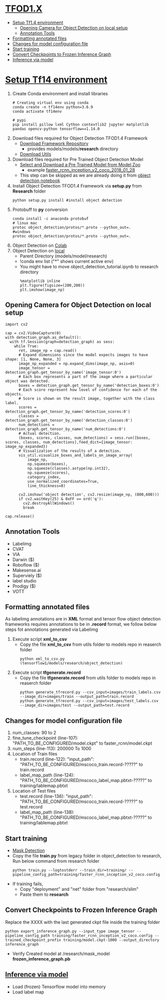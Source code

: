 # [TFOD1.X](https://github.com/tensorflow/models/tree/v1.13.0/research/object_detection)
- [Setup Tf1.4 environment](#setup-tf14-environment)
    - [Opening Camera for Object Detection on local setup](#opening-camera-for-object-detection-on-local-setup)
    - [Annotation Tools](#annotation-tools)
- [Formatting annotated files](#formatting-annotated-files)
- [Changes for model configuration file](#changes-for-model-configuration-file)
- [Start training](#start-training)
- [Convert Checkpoints to Frozen Inference Graph](#convert-checkpoints-to-frozen-inference-graph)
- [Inference via model](#inference-via-model)

# [Setup Tf14 environment](https://pastebin.com/YDgbqzTx)
1. Create Conda environment and install libraries
    ```
    # Creating virtual env using conda
    conda create -n tf14env python=3.6.9
    conda activate tf14env

    # pypi 
    pip install pillow lxml Cython contextlib2 jupyter matplotlib pandas opencv-python tensorflow==1.14.0
    ```
2. Download files required for Object Detection TFOD1.4 Framework
   - [Download Framework Repository](https://github.com/tensorflow/models/tree/v1.13.0)
     - provides models/models/**research** directory
   - [Download Utils](https://drive.google.com/file/d/12F5oGAuQg7qBM_267TCMt_rlorV-M7gf/view)
3. Download files required for Pre Trained Object Detection Model
   - [Select and Download a Pre Trained Model from Model Zoo](https://github.com/tensorflow/models/blob/master/research/object_detection/g3doc/tf1_detection_zoo.md)
     - example [faster_rcnn_inception_v2_coco_2018_01_28](http://download.tensorflow.org/models/object_detection/faster_rcnn_inception_v2_coco_2018_01_28.tar.gz)
   - This step can be skipped as we are already doing it from [object detection notebook](https://colab.research.google.com/drive/1niUuMhB4QRteHxaCDVdzv1Ta6ERGjXhF?usp=sharing)
4. Install Object Detection TFOD1.4 Framework via **setup.py** from **Research** folder
    ```
    python setup.py install #install object detection
    ```
5. Protobuff to **py** conversion
    ```
    conda install -c anaconda protobuf
    # linux mac
    protoc object_detection/protos/*.proto --python_out=.
    #windows
    protoc object_detection/protos/*.proto --python_out=.
    ```
6. Object Detection on [Colab](https://colab.research.google.com/drive/1niUuMhB4QRteHxaCDVdzv1Ta6ERGjXhF?usp=sharing)
7. Object Detection on [local](https://colab.research.google.com/drive/1lteEd6R6C5QFQO02F2durQY4d-YFyALk?usp=sharing)
   - Parent Directory (models/model/research)
   - !conda env list ("*" shows current active env)
   - You might have to move object_detection_tutorial.ipynb to research directory
     ```
     %matplotlib inline
     plt.figure(figsize=(200,200))
     plt.imshow(image_np)
     ```
## Opening Camera for Object Detection on local setup
  ```
  import cv2

  cap = cv2.VideoCapture(0)
  with detection_graph.as_default():
    with tf.Session(graph=detection_graph) as sess:
      while True:
        ret, image_np = cap.read()
        # Expand dimensions since the model expects images to have shape: [1, None, None, 3]
        image_np_expanded = np.expand_dims(image_np, axis=0)
        image_tensor = detection_graph.get_tensor_by_name('image_tensor:0')
        # Each box represents a part of the image where a particular object was detected.
        boxes = detection_graph.get_tensor_by_name('detection_boxes:0')
        # Each score represent how level of confidence for each of the objects.
        # Score is shown on the result image, together with the class label.
        scores = detection_graph.get_tensor_by_name('detection_scores:0')
        classes = detection_graph.get_tensor_by_name('detection_classes:0')
        num_detections = detection_graph.get_tensor_by_name('num_detections:0')
        # Actual detection.
        (boxes, scores, classes, num_detections) = sess.run([boxes, scores, classes, num_detections],feed_dict={image_tensor: image_np_expanded})
        # Visualization of the results of a detection.
        vis_util.visualize_boxes_and_labels_on_image_array(
            image_np,
            np.squeeze(boxes),
            np.squeeze(classes).astype(np.int32),
            np.squeeze(scores),
            category_index,
            use_normalized_coordinates=True,
            line_thickness=8)

        cv2.imshow('object detection', cv2.resize(image_np, (800,600)))
        if cv2.waitKey(25) & 0xFF == ord('q'):
          cv2.destroyAllWindows()
          break

  cap.release()
  ```  
## Annotation Tools
- Labelimg
- CVAT
- VIA
- Darwin ($)
- Roboflow ($)
- Makesense.ai
- Superviely ($)
- label studio
- Prodigy ($)
- VOTT

## Formatting annotated files
As labelimg annotations are in **XML** format and tensor flow object detection frameworks requires annotations to be in **.record** format, we follow below steps fot annotations generated via Labelimg
1. Execute script **xml_to_csv**
    - Copy the file **xml_to_csv** from utils folder to models repo in reaserch folder 
       ```
       python xml_to_csv.py (tensorflow1/models/research/object_detection)
       ```
2. Execute script **tfgenerate.record**
    - Copy the file **tfgenerate.record** from utils folder to models repo in reaserch folder
       ```
       python generate_tfrecord.py --csv_input=images/train_labels.csv --image_dir=images/train --output_path=train.record
       python generate_tfrecord.py --csv_input=images/test_labels.csv --image_dir=images/test --output_path=test.record
       ```

## Changes for model configuration file
1. num_classes: 90 to 2
2. fine_tune_checkpoint (line-107): "PATH_TO_BE_CONFIGURED/model.ckpt" to faster_rcnn/model.ckpt
3. num_steps (line-113): 200000 To 1000
4. Location of Train files
   - train.record (line-122): "input_path": "PATH_TO_BE_CONFIGURED/mscoco_train.record-?????" to train.record
   - label_map_path (line-124): "PATH_TO_BE_CONFIGURED/mscoco_label_map.pbtxt-?????" to training/lablemap.pbtxt
5. Location of Test files
   - test.record (line-136): "input_path": "PATH_TO_BE_CONFIGURED/mscoco_train.record-?????" to test.record
   - label_map_path (line-138): "PATH_TO_BE_CONFIGURED/mscoco_label_map.pbtxt-?????" to training/lablemap.pbtxt
  
## Start training
- [Mask Detection](https://colab.research.google.com/drive/1Z-XfUVA6Aj9VT3f7CiPCL_9mqz8aXTs8?usp=sharing)
- Copy the file **train.py** from legacy folder in object_detection to research, Run below command from research folder
    ```
    python train.py --logtostderr --train_dir=training/ --pipeline_config_path=training/faster_rcnn_inception_v2_coco.config
    ```
- If training fails, 
    - Copy "deployment" and "net" folder from "research/slim"
    - Paste them to **research**

## Convert Checkpoints to Frozen Inference Graph
Replace the XXXX with the last generated ckpt file inside the training folder
   ```
   python export_inference_graph.py --input_type image_tensor --pipeline_config_path training/faster_rcnn_inception_v2_coco.config --trained_checkpoint_prefix training/model.ckpt-1000 --output_directory inference_graph
   ```
- Verify Created model at /research/mask_model **frozen_inference_graph.pb**

## [Inference via model](https://colab.research.google.com/drive/175z_auclmIs_flCjhmp1msNIaLMGZzKN?usp=sharing)
- Load (frozen) Tensorflow model into memory
- Load label map
